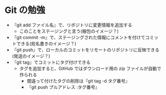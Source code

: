 # Git の勉強

- 『git add ファイル名』で、リポジトリに変更情報を追加する
  - このことをステージングと言う(梱包のイメージ？)
- 『git commit -m』で、ステージングされた情報にコメントを付けてコミットできる(宛名書きのイメージ？)
- 『git push』で、ローカルのコミットをリモートのリポジトリに反映できる(発送のイメージ？)
- 『git tag』でコミットにタグ付けできる
  - タグを追加すると、GitHub ではダウンロード用の zip ファイルが自動で作られる
    - 間違って付けたタグの削除は『git tag -d タグ番号』
    - 『git push プルアドレス :タグ番号』
